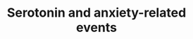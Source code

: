 ---
annotations:
- type: Cell Type Ontology
  value: cerebral cortex neuron
- type: Disease Ontology
  value: anxiety disorder
- type: Pathway Ontology
  value: disease pathway
- type: Pathway Ontology
  value: disease pathway
- type: Pathway Ontology
  value: signaling pathway
authors:
- Khanspers
- Egonw
- MaintBot
- Eweitz
description: 'Stress and anxiety disorders are risk factors for depression and these
  behaviours are modulated by corticotropin releasing factor (CRFR1) and serotonin
  (5-HT2R) receptors. (Source: Berg et al "5-Hydroxytryptamine type 2A receptors regulate
  cyclic AMP accumulation in a neuronal cell line by protein kinase C-dependent and
  calcium/calmodulin-dependent mechanisms").  Proteins on this pathway have targeted
  assays available via the [https://assays.cancer.gov/available_assays?wp_id=WP3944
  CPTAC Assay Portal]'
last-edited: 2021-12-17
organisms:
- Homo sapiens
redirect_from:
- /index.php/Pathway:WP3944
- /instance/WP3944
schema-jsonld:
- '@context': https://schema.org/
  '@id': https://wikipathways.github.io/pathways/WP3944.html
  '@type': Dataset
  creator:
    '@type': Organization
    name: WikiPathways
  description: 'Stress and anxiety disorders are risk factors for depression and these
    behaviours are modulated by corticotropin releasing factor (CRFR1) and serotonin
    (5-HT2R) receptors. (Source: Berg et al "5-Hydroxytryptamine type 2A receptors
    regulate cyclic AMP accumulation in a neuronal cell line by protein kinase C-dependent
    and calcium/calmodulin-dependent mechanisms").  Proteins on this pathway have
    targeted assays available via the [https://assays.cancer.gov/available_assays?wp_id=WP3944
    CPTAC Assay Portal]'
  keywords:
  - CRHR1
  - CRH
  - GRIN2D
  - Ketanserin
  - HTR1A
  - PPP3CA
  - Serotonin
  - PLCD4
  - NLGN1
  - HTR2C
  - ARC
  - FOS
  - PLEK
  - HTR2A
  - PRKCB
  license: CC0
  name: Serotonin and anxiety-related events
seo: CreativeWork
title: Serotonin and anxiety-related events
wpid: WP3944
---